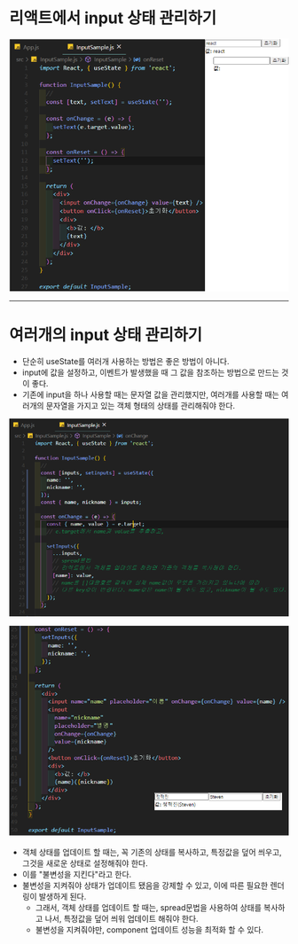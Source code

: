 # 리액트에서 input 상태 관리하기

![image-20200902131753917](06.input상태관리.assets/image-20200902131753917.png)

---

# 여러개의 input 상태 관리하기

- 단순히 useState를 여러개 사용하는 방법은 좋은 방법이 아니다.
- input에 값을 설정하고, 이벤트가 발생했을 때 그 값을 참조하는 방법으로 만드는 것이 좋다.
- 기존에 input을 하나 사용할 때는 문자열 값을 관리했지만, 여러개를 사용할 때는 여러개의 문자열을 가지고 있는 객체 형태의 상태를 관리해줘야 한다.

![image-20200902161340273](06.input상태관리.assets/image-20200902161340273.png)

![image-20200902161529870](06.input상태관리.assets/image-20200902161529870.png)

-  객체 상태를 업데이트 할 때는, 꼭 기존의 상태를 복사하고, 특정값을 덮어 씌우고, 그것을 새로운 상태로 설정해줘야 한다.
  - 이를 "불변성을 지킨다"라고 한다.
  - 불변성을 지켜줘야 상태가 업데이트 됐음을 강제할 수 있고, 이에 따른 필요한 렌더링이 발생하게 된다.
    - 그래서, 객체 상태를 업데이트 할 때는, spread문법을 사용하여 상태를 복사하고 나서, 특정값을 덮어 씌워 업데이트 해줘야 한다.
    - 불변성을 지켜줘야만, component 업데이트 성능을 최적화 할 수 있다.